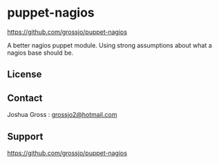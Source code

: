 puppet-nagios
=============

https://github.com/grossjo/puppet-nagios

A better nagios puppet module.  Using strong assumptions about what a nagios base should be.


License
-------


Contact
-------

Joshua Gross : grossjo2@hotmail.com

Support
-------

https://github.com/grossjo/puppet-nagios
